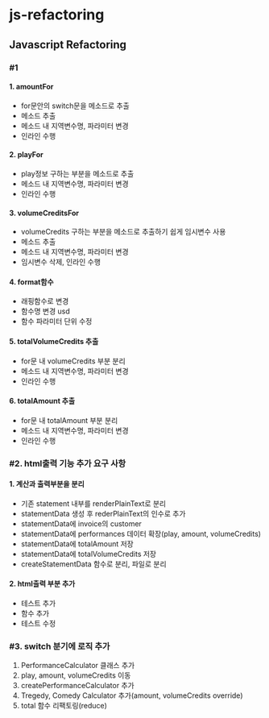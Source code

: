 # js-refactoring

## Javascript Refactoring

### #1

#### 1. amountFor

- for문안의 switch문을 메소드로 추출
- 메소드 추출
- 메소드 내 지역변수명, 파라미터 변경
- 인라인 수행

#### 2. playFor

- play정보 구하는 부분을 메소드로 추출
- 메소드 내 지역변수명, 파라미터 변경
- 인라인 수행

#### 3. volumeCreditsFor

- volumeCredits 구하는 부분을 메소드로 추출하기 쉽게 임시변수 사용
- 메소드 추출
- 메소드 내 지역변수명, 파라미터 변경
- 임시변수 삭제, 인라인 수행

#### 4. format함수

- 래핑함수로 변경
- 함수명 변경 usd
- 함수 파라미터 단위 수정

#### 5. totalVolumeCredits 추출

- for문 내 volumeCredits 부분 분리
- 메소드 내 지역변수명, 파라미터 변경
- 인라인 수행

#### 6. totalAmount 추출

- for문 내 totalAmount 부분 분리
- 메소드 내 지역변수명, 파라미터 변경
- 인라인 수행

### #2. html출력 기능 추가 요구 사항

#### 1. 계산과 출력부분을 분리

- 기존 statement 내부를 renderPlainText로 분리
- statementData 생성 후 rederPlainText의 인수로 추가
- statementData에 invoice의 customer
- statementData에 performances 데이터 확장(play, amount, volumeCredits)
- statementData에 totalAmount 저장
- statementData에 totalVolumeCredits 저장
- createStatementData 함수로 분리, 파일로 분리

#### 2. html출력 부분 추가

- 테스트 추가
- 함수 추가
- 테스트 수정

### #3. switch 분기에 로직 추가

1. PerformanceCalculator 클래스 추가
2. play, amount, volumeCredits 이동
3. createPerformanceCalculator 추가
4. Tregedy, Comedy Calculator 추가(amount, volumeCredits override)
5. total 함수 리팩토링(reduce)
